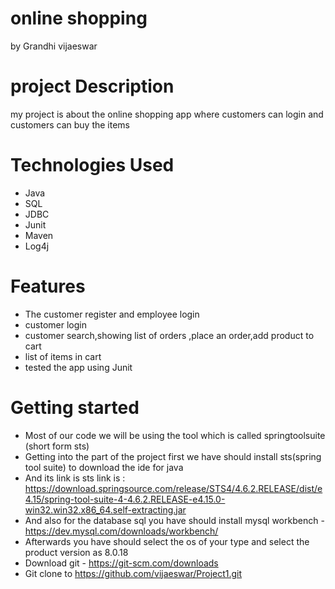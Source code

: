 # online shopping

by Grandhi vijaeswar

# project Description

my project is about the online shopping app where customers can login and customers can buy the items

# Technologies Used
  
  * Java
  * SQL
  * JDBC
  * Junit
  * Maven
  * Log4j

# Features 

  * The customer register and employee login
  * customer login
  * customer search,showing list of orders ,place an order,add product to cart
  * list of items in cart
  * tested the app using Junit

# Getting started
  * Most of our code we will be using the tool which is called springtoolsuite (short form sts)
  * Getting into the part of the project first we have should install sts(spring tool suite) to download the ide for java
  * And its link is sts link is : https://download.springsource.com/release/STS4/4.6.2.RELEASE/dist/e4.15/spring-tool-suite-4-4.6.2.RELEASE-e4.15.0-win32.win32.x86_64.self-extracting.jar
  * And also for the database sql you have should install mysql workbench - https://dev.mysql.com/downloads/workbench/
  * Afterwards you have should select the os of your type and select the product version as 8.0.18
  * Download git - https://git-scm.com/downloads
  * Git clone to https://github.com/vijaeswar/Project1.git
 
 
